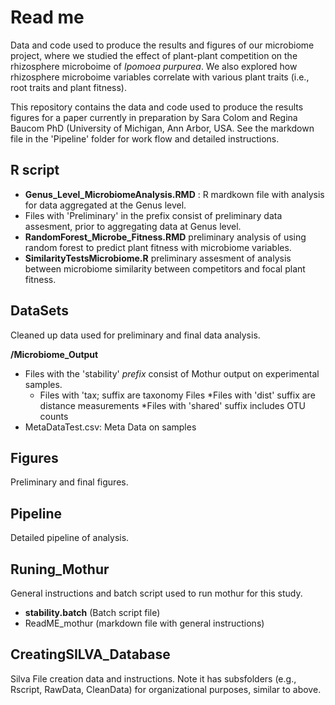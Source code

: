# Read me

Data and code used to produce the results and figures of our microbiome project, where we studied the effect of plant-plant competition on the rhizosphere microboime of _Ipomoea purpurea_. We also explored how rhizosphere microboime variables correlate with various plant traits (i.e., root traits and plant fitness).

This repository contains the data and code used to produce the results figures for a paper currently in preparation by Sara Colom and Regina Baucom PhD (University of Michigan, Ann Arbor, USA. See the markdown file in the 'Pipeline' folder for work flow and detailed instructions. 

## R script
* **Genus_Level_MicrobiomeAnalysis.RMD** : R mardkown file with analysis for data aggregated at the Genus level.
* Files with 'Preliminary' in the prefix consist of preliminary data assesment, prior to aggregating data at Genus level.
* **RandomForest_Microbe_Fitness.RMD** preliminary analysis of using random forest to predict plant fitness with microbiome variables.
* **SimilarityTestsMicrobiome.R** preliminary assesment of analysis between microbiome similarity between competitors and focal plant fitness.

## DataSets
Cleaned up data used for preliminary and final data analysis.

**/Microbiome_Output**
* Files with the 'stability' _prefix_  consist of Mothur output on experimental samples.
    * Files with 'tax; suffix are taxonomy Files
        *Files with 'dist' suffix are distance measurements
        *Files with 'shared' suffix includes OTU counts
* MetaDataTest.csv: Meta Data on samples

## Figures
Preliminary and final figures.

## Pipeline
Detailed pipeline of analysis.

## Runing_Mothur
General instructions and batch script used to run mothur for this study.

* **stability.batch** (Batch script file)
* ReadME_mothur (markdown file with general instructions)

## CreatingSILVA_Database
Silva File creation data and instructions. Note it has subsfolders (e.g., Rscript, RawData, CleanData) for organizational purposes, similar to above. 


